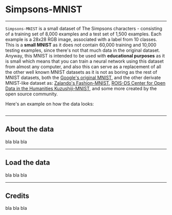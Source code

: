 # Simpsons-MNIST

---

`Simpsons-MNIST` is a small dataset of The Simpsons characters - consisting of a training set of 8,000 examples
and a test set of 1,500 examples. Each example is a 28x28 RGB image, associated with a label from 10 classes.
This is a __small MNIST__ as it does not contain 60,000 training and 10,000 testing examples, since there's not 
that much data in the original dataset. Anyway, this MNIST is intended to be used with __educational purposes__
as it is small which means that you can train a neural network using this dataset from almost any computer, and
also this can serve as a replacement of all the other well known MNIST datasets as it is not as boring as the
rest of MNIST datasets, both the [Google's original MNIST](https://github.com/google/n-digit-mnist), 
and the other derivate MNIST-like dataset as: [Zalando's Fashion-MNIST](https://github.com/zalandoresearch/fashion-mnist), 
[ROIS-DS Center for Open Data in the Humanities Kuzushiji-MNIST](https://github.com/rois-codh/kmnist), and some
more created by the open source community.

Here's an example on how the data looks:

![]()

---

## About the data

bla bla bla

---

## Load the data

bla bla bla

---

## Credits

bla bla bla

